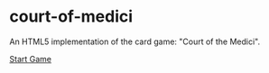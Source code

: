 court-of-medici
===============

An HTML5 implementation of the card game: "Court of the Medici".

[Start Game](http://tjumyk.github.io/court-of-medici/)
